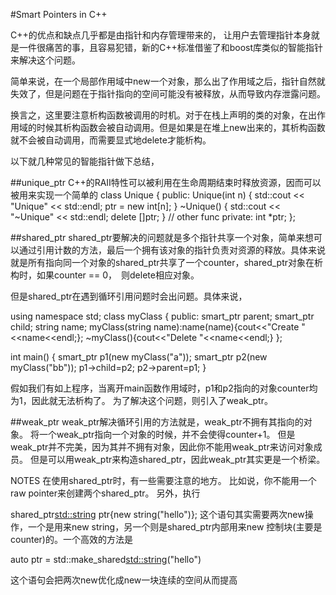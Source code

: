 #Smart Pointers in C++

C\++的优点和缺点几乎都是由指针和内存管理带来的， 让用户去管理指针本身就是一件很痛苦的事，且容易犯错，新的C++标准借鉴了和boost库类似的智能指针来解决这个问题。

简单来说，在一个局部作用域中new一个对象，那么出了作用域之后，指针自然就失效了，但是问题在于指针指向的空间可能没有被释放，从而导致内存泄露问题。

换言之，这里要注意析构函数被调用的时机。对于在栈上声明的类的对象，在出作用域的时候其析构函数会被自动调用。但是如果是在堆上new出来的，其析构函数就不会被自动调用，而需要显式地delete才能析构。

以下就几种常见的智能指针做下总结，

##unique_ptr
C++的RAII特性可以被利用在生命周期结束时释放资源，因而可以被用来实现一个简单的
class Unique {
public:
   Unique(int n) {
       std::cout << "Unique" << std::endl;
       ptr = new int[n];
   }
   ~Unique() {
       std::cout << "~Unique" << std::endl;
       delete []ptr;
   }
   // other func
private:
   int *ptr;
};



##shared_ptr
shared_ptr要解决的问题就是多个指针共享一个对象，简单来想可以通过引用计数的方法，最后一个拥有该对象的指针负责对资源的释放。具体来说就是所有指向同一个对象的shared_ptr共享了一个counter，shared_ptr对象在析构时，如果counter == 0，　则delete相应对象。

但是shared_ptr在遇到循环引用问题时会出问题。具体来说，

using namespace std;
class myClass {
public:
    smart_ptr<myClass> parent;
    smart_ptr<myClass> child;
    string name;
    myClass(string name):name(name){cout<<"Create "<<name<<endl;};
    ~myClass(){cout<<"Delete "<<name<<endl;}
};

int main() {
    smart_ptr<myClass> p1(new myClass("a"));
    smart_ptr<myClass> p2(new myClass("bb"));
    p1->child=p2;
    p2->parent=p1;
}

假如我们有如上程序，当离开main函数作用域时，p1和p2指向的对象counter均为1，因此就无法析构了。
为了解决这个问题，则引入了weak_ptr。　

##weak_ptr
weak_ptr解决循环引用的方法就是，weak_ptr不拥有其指向的对象。
将一个weak_ptr指向一个对象的时候，并不会使得counter+1。
但是weak_ptr并不完美，因为其并不拥有对象，因此你不能用weak_ptr来访问对象成员。
但是可以用weak_ptr来构造shared_ptr，因此weak_ptr其实更是一个桥梁。　

NOTES
在使用shared_ptr时，有一些需要注意的地方。
比如说，你不能用一个raw pointer来创建两个shared_ptr。
另外，执行

shared_ptr<std::string> ptr{new string("hello")};
这个语句其实需要两次new操作，一个是用来new string，另一个则是shared_ptr内部用来new 控制块(主要是counter)的。一个高效的方法是

auto ptr = std::make_shared<std::string>("hello")

这个语句会把两次new优化成new一块连续的空间从而提高




